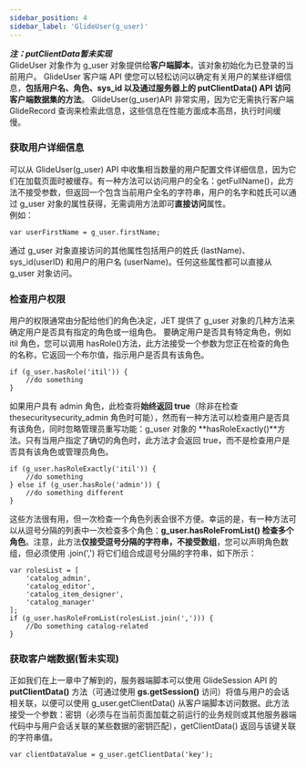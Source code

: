 ```yaml
---
sidebar_position: 4
sidebar_label: 'GlideUser(g_user)'
---
```

***注：putClientData暂未实现***  
GlideUser 对象作为 g_user 对象提供给**客户端脚本**，该对象初始化为已登录的当前用户。
GlideUser 客户端 API 使您可以轻松访问以确定有关用户的某些详细信息，**包括用户名、角色、sys_id 以及通过服务器上的 putClientData() API 访问客户端数据集的方法**。
GlideUser(g_user)API 非常实用，因为它无需执行客户端 GlideRecord 查询来检索此信息，这些信息在性能方面成本高昂，执行时间缓慢。
### 获取用户详细信息
可以从 GlideUser(g_user) API 中收集相当数量的用户配置文件详细信息，因为它们在加载页面时被缓存。有一种方法可以访问用户的全名：getFullName()，此方法不接受参数，但返回一个包含当前用户全名的字符串，用户的名字和姓氏可以通过 g_user 对象的属性获得，无需调用方法即可**直接访问**属性。  
例如：
```
var userFirstName = g_user.firstName;
```
通过 g_user 对象直接访问的其他属性包括用户的姓氏 (lastName)、sys_id(userID) 和用户的用户名 (userName)。任何这些属性都可以直接从 g_user 对象访问。
### 检查用户权限
用户的权限通常由分配给他们的角色决定，JET 提供了 g_user 对象的几种方法来确定用户是否具有指定的角色或一组角色。
要确定用户是否具有特定角色，例如 itil 角色，您可以调用 hasRole()方法，此方法接受一个参数为您正在检查的角色的名称，它返回一个布尔值，指示用户是否具有该角色。
```
if (g_user.hasRole('itil')) {  
    //do something  
} 
```
如果用户具有 admin 角色，此检查将**始终返回 true**（除非在检查 thesecuritysecurity_admin 角色时可能），然而有一种方法可以检查用户是否具有该角色，同时忽略管理员重写功能：g_user 对象的 **hasRoleExactly()**方法。只有当用户指定了确切的角色时，此方法才会返回 true，而不是检查用户是否具有该角色或管理员角色。
```
if (g_user.hasRoleExactly('itil')) {  
    //do something  
} else if (g_user.hasRole('admin')) {  
    //do something different
} 
```
这些方法很有用，但一次检查一个角色列表会很不方便。幸运的是，有一种方法可以从逗号分隔的列表中一次检查多个角色：**g_user.hasRoleFromList() 检查多个角色**。注意，此方法**仅接受逗号分隔的字符串，不接受数组**，您可以声明角色数组，但必须使用 .join(',') 将它们组合成逗号分隔的字符串，如下所示：
```
var rolesList = [
    'catalog_admin', 
    'catalog_editor', 
    'catalog_item_designer', 
    'catalog_manager'
];  
if (g_user.hasRoleFromList(rolesList.join(','))) {  
    //Do something catalog-related  
} 
```
### 获取客户端数据(暂未实现)
正如我们在上一章中了解到的，服务器端脚本可以使用 GlideSession API 的 **putClientData()** 方法（可通过使用 **gs.getSession()** 访问）将值与用户的会话相关联，以便可以使用 g_user.getClientData() 从客户端脚本访问数据。此方法接受一个参数：密钥（必须与在当前页面加载之前运行的业务规则或其他服务器端代码中与用户会话关联的某些数据的密钥匹配），getClientData() 返回与该键关联的字符串值。
```
var clientDataValue = g_user.getClientData('key');
```